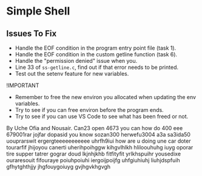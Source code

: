 # Simple Shell

## Issues To Fix
- Handle the EOF condition in the program entry point file (task 1).
- Handle the EOF condition in the custom getline function (task 6).
- Handle the "permission denied" issue when you.
- Line 33 of `ss-getline.c`, find out if that error needs to be printed.
- Test out the setenv feature for new variables.

!IMPORTANT
- Remember to free the new environ you allocated when updating the env variables.
- Try to see if you can free environ before the program ends.
- Try to see if you can use VS Code to see what has been freed or not.

By Uche Ofia and Nousair.
Can23
open 4673
you can
how do 400
eee 679001rar
jojfar dopasid
you know sozan300
herwefu3004
a3a sa3ida50
uouprarswit
ergergteeeeeeeeeee
uhrfh9iui
how are u doing
une car doter
tourarfif
jhijoyou canerti
uherihpoihggw
kihgvlhlkh
hliloouhuhg iuyg
oporar tire
supper tatrer
gograr doud
lkjnhjkhb
fitfityfit
yrlkhspuihr
yousedixe
ouraresouit
fifouraye
poiuhpoiuhi
iergoijpoijfg
uhfgiuhiuhj
liuhjdspfuih
gfhytghthjjy
jhgfouygoiuyg
gvjhgvkhgvgh
